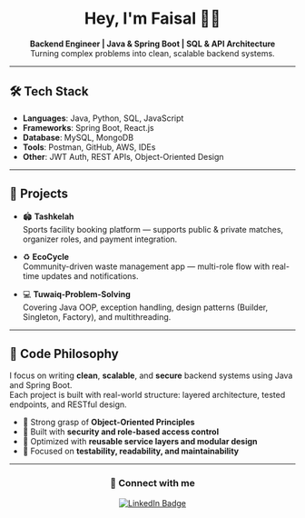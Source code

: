 <h1 align="center">Hey, I'm Faisal 👨‍💻</h1>

<p align="center">
  <b>Backend Engineer | Java & Spring Boot | SQL & API Architecture</b><br>
  Turning complex problems into clean, scalable backend systems.
</p>

---

## 🛠️ Tech Stack

- **Languages**: Java, Python, SQL, JavaScript
- **Frameworks**: Spring Boot, React.js
- **Database**: MySQL, MongoDB
- **Tools**: Postman, GitHub, AWS, IDEs
- **Other**: JWT Auth, REST APIs, Object-Oriented Design

---

## 🚀 Projects

- 🏟️ **Tashkelah**  
  Sports facility booking platform — supports public & private matches, organizer roles, and payment integration.

- ♻️ **EcoCycle**  
  Community-driven waste management app — multi-role flow with real-time updates and notifications.

- 💻 **Tuwaiq-Problem-Solving**  
  Covering Java OOP, exception handling, design patterns (Builder, Singleton, Factory), and multithreading.

---

## 🧩 Code Philosophy

I focus on writing **clean**, **scalable**, and **secure** backend systems using Java and Spring Boot.  
Each project is built with real-world structure: layered architecture, tested endpoints, and RESTful design.

- 🧱 Strong grasp of **Object-Oriented Principles**
- 🔐 Built with **security and role-based access control**
- 🔁 Optimized with **reusable service layers and modular design**
- 🧪 Focused on **testability, readability, and maintainability**

---

<h3 align="center">🔗 Connect with me</h3>

<p align="center">
  <a href="https://www.linkedin.com/in/-faisal-al-ghamdi" target="_blank">
    <img src="https://img.shields.io/badge/LinkedIn-blue?style=for-the-badge&logo=linkedin" alt="LinkedIn Badge"/>
  </a>
</p>
